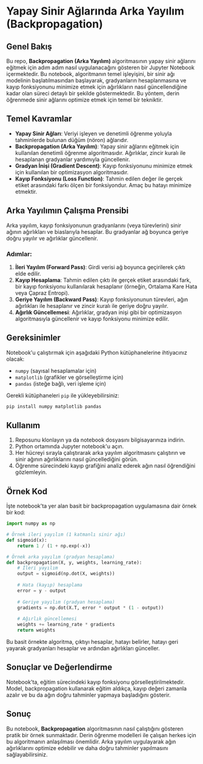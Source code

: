 # Yapay Sinir Ağlarında Arka Yayılım (Backpropagation)

## Genel Bakış
Bu repo, **Backpropagation (Arka Yayılım)** algoritmasının yapay sinir ağlarını eğitmek için adım adım nasıl uygulanacağını gösteren bir Jupyter Notebook içermektedir. Bu notebook, algoritmanın temel işleyişini, bir sinir ağı modelinin başlatılmasından başlayarak, gradyanların hesaplanmasına ve kayıp fonksiyonunu minimize etmek için ağırlıkların nasıl güncellendiğine kadar olan süreci detaylı bir şekilde göstermektedir. Bu yöntem, derin öğrenmede sinir ağlarını optimize etmek için temel bir tekniktir.

## Temel Kavramlar
- **Yapay Sinir Ağları**: Veriyi işleyen ve denetimli öğrenme yoluyla tahminlerde bulunan düğüm (nöron) ağlarıdır.
- **Backpropagation (Arka Yayılım)**: Yapay sinir ağlarını eğitmek için kullanılan denetimli öğrenme algoritmasıdır. Ağırlıklar, zincir kuralı ile hesaplanan gradyanlar yardımıyla güncellenir.
- **Gradyan İnişi (Gradient Descent)**: Kayıp fonksiyonunu minimize etmek için kullanılan bir optimizasyon algoritmasıdır.
- **Kayıp Fonksiyonu (Loss Function)**: Tahmin edilen değer ile gerçek etiket arasındaki farkı ölçen bir fonksiyondur. Amaç bu hatayı minimize etmektir.

## Arka Yayılımın Çalışma Prensibi
Arka yayılım, kayıp fonksiyonunun gradyanlarını (veya türevlerini) sinir ağının ağırlıkları ve biaslarıyla hesaplar. Bu gradyanlar ağ boyunca geriye doğru yayılır ve ağırlıklar güncellenir.

### Adımlar:
1. **İleri Yayılım (Forward Pass)**: Girdi verisi ağ boyunca geçirilerek çıktı elde edilir.
2. **Kayıp Hesaplama**: Tahmin edilen çıktı ile gerçek etiket arasındaki fark, bir kayıp fonksiyonu kullanılarak hesaplanır (örneğin, Ortalama Kare Hata veya Çapraz Entropi).
3. **Geriye Yayılım (Backward Pass)**: Kayıp fonksiyonunun türevleri, ağın ağırlıkları ile hesaplanır ve zincir kuralı ile geriye doğru yayılır.
4. **Ağırlık Güncellemesi**: Ağırlıklar, gradyan inişi gibi bir optimizasyon algoritmasıyla güncellenir ve kayıp fonksiyonu minimize edilir.

## Gereksinimler
Notebook'u çalıştırmak için aşağıdaki Python kütüphanelerine ihtiyacınız olacak:
- `numpy` (sayısal hesaplamalar için)
- `matplotlib` (grafikler ve görselleştirme için)
- `pandas` (isteğe bağlı, veri işleme için)

Gerekli kütüphaneleri `pip` ile yükleyebilirsiniz:

```bash
pip install numpy matplotlib pandas
```

## Kullanım
1. Reposunu klonlayın ya da notebook dosyasını bilgisayarınıza indirin.
2. Python ortamında Jupyter notebook'u açın.
3. Her hücreyi sırayla çalıştırarak arka yayılım algoritmasını çalıştırın ve sinir ağının ağırlıklarını nasıl güncellediğini görün.
4. Öğrenme sürecindeki kayıp grafiğini analiz ederek ağın nasıl öğrendiğini gözlemleyin.

## Örnek Kod
İşte notebook'ta yer alan basit bir backpropagation uygulamasına dair örnek bir kod:

```python
import numpy as np

# Örnek ileri yayılım (1 katmanlı sinir ağı)
def sigmoid(x):
    return 1 / (1 + np.exp(-x))

# Örnek arka yayılım (gradyan hesaplama)
def backpropagation(X, y, weights, learning_rate):
    # İleri yayılım
    output = sigmoid(np.dot(X, weights))
    
    # Hata (kayıp) hesaplama
    error = y - output
    
    # Geriye yayılım (gradyan hesaplama)
    gradients = np.dot(X.T, error * output * (1 - output))
    
    # Ağırlık güncellemesi
    weights += learning_rate * gradients
    return weights
```

Bu basit örnekte algoritma, çıktıyı hesaplar, hatayı belirler, hatayı geri yayarak gradyanları hesaplar ve ardından ağırlıkları günceller.

## Sonuçlar ve Değerlendirme
Notebook'ta, eğitim sürecindeki kayıp fonksiyonu görselleştirilmektedir. Model, backpropagation kullanarak eğitim aldıkça, kayıp değeri zamanla azalır ve bu da ağın doğru tahminler yapmaya başladığını gösterir.

## Sonuç
Bu notebook, **Backpropagation** algoritmasının nasıl çalıştığını gösteren pratik bir örnek sunmaktadır. Derin öğrenme modelleri ile çalışan herkes için bu algoritmanın anlaşılması önemlidir. Arka yayılım uygulayarak ağın ağırlıklarını optimize edebilir ve daha doğru tahminler yapılmasını sağlayabilirsiniz.
